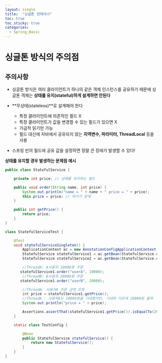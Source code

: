 ```yaml
---
layout: single
title:  "싱글톤 컨테이너"
toc: true
toc_sticky: true
categories:
  - Spring_Basic
---
```


#  싱글톤 방식의 주의점



## 주의사항

- 싱글톤 방식은 여러 클라이언트가 하나의 같은 객체 인스턴스를 공유하기 때문에 싱글톤 객체는 **상태를 유지(stateful)하게 설계하면 안된다**
- **무상태(stateless)**로 설계해야 한다
  - 특정 클라이언트에 의존적인 필드 X
  - 특정 클라이언트가 값을 변경할 수 있는 필드가 있으면 X
  - 가급적 읽기만 가능
  - 필드 대신에 자바에서 공유되지 않는 **지역변수, 파라미터, ThreadLocal** 등을 사용

- 스프링 빈의 필드에 공유 값을 설정하면 정말 큰 장애가 발생할 수 있다!



**상태를 유지할 경우 발생하는 문제점 예시**

```java
public class StatefulService {

    private int price; // 상태를 유지하는 필드

    public void order(String name, int price) {
        System.out.println("name = " + name + " price = " + price);
        this.price = price; // 여기가 문제
    }

    public int getPrice() {
        return price;
    }
}
```



```java
class StatefulServiceTest {

    @Test
    void statefulServiceSingleton() {
        ApplicationContext ac = new AnnotationConfigApplicationContext(TestConfig.class);
        StatefulService statefulService1 = ac.getBean(StatefulService.class);
        StatefulService statefulService2 = ac.getBean(StatefulService.class);

        //ThreadA: A사용자 10000원 주문
       statefulService1.order("userA", 10000);
        //ThreadB: B사용자 20000원 주문
       statefulService1.order("userB", 20000);

        //ThreadA: 사용자A 주문 금액 조회
        int price = statefulService1.getPrice();
        //ThreadA : 사용자A는 10000원을 기대했지만, 기대와 다르게 20000원 출력
        System.out.println("price = " + price);

        Assertions.assertThat(statefulService1.getPrice()).isEqualTo(20000);
    }

    static class TestConfig {

        @Bean
        public StatefulService statefulService() {
            return new StatefulService();
        }
    }
}
```

